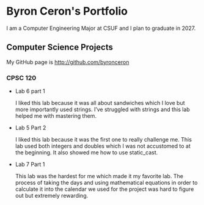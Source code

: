 
# Byron Ceron's Portfolio

I am a Computer Engineering Major at CSUF and I plan to graduate in 2027.

## Computer Science Projects

My GitHub page is http://github.com/byronceron

### CPSC 120

* Lab 6 part 1

    I liked this lab because it was all about sandwiches which I love but more importantly used strings. I’ve struggled with strings and this lab helped me with mastering them.

* Lab 5 Part 2

    I liked this lab because it was the first one to really challenge me. This lab used both integers and doubles which I was not accustomed to at the beginning. It also showed me how to use static_cast. 

* Lab 7 Part 1

    This lab was the hardest for me which made it my favorite lab. The process of taking the days and using mathematical equations in order to calculate it into the calendar we used for the project was hard to figure out but extremely rewarding. 
